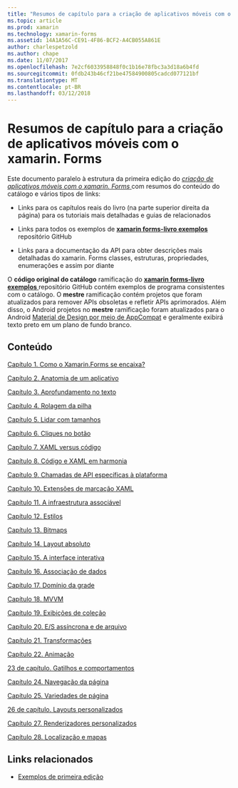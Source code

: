 ```yaml
---
title: "Resumos de capítulo para a criação de aplicativos móveis com o xamarin. Forms"
ms.topic: article
ms.prod: xamarin
ms.technology: xamarin-forms
ms.assetid: 14A1A56C-CE91-4F86-BCF2-A4CB055A861E
author: charlespetzold
ms.author: chape
ms.date: 11/07/2017
ms.openlocfilehash: 7e2cf6033958848f0c1b16e78fbc3a3d18a6b4fd
ms.sourcegitcommit: 0fdb243b46cf21be47584900805cadcd077121bf
ms.translationtype: MT
ms.contentlocale: pt-BR
ms.lasthandoff: 03/12/2018
---
```

# <a name="chapter-summaries-for-creating-mobile-apps-with-xamarinforms"></a>Resumos de capítulo para a criação de aplicativos móveis com o xamarin. Forms

Este documento paralelo à estrutura da primeira edição do [ *criação de aplicativos móveis com o xamarin. Forms* ](~/xamarin-forms/creating-mobile-apps-xamarin-forms/index.md) com resumos do conteúdo do catálogo e vários tipos de links:

- Links para os capítulos reais do livro (na parte superior direita da página) para os tutoriais mais detalhadas e guias de relacionados

- Links para todos os exemplos de [ **xamarin forms-livro exemplos** ](https://github.com/xamarin/xamarin-forms-book-samples) repositório GitHub

- Links para a documentação da API para obter descrições mais detalhadas do xamarin. Forms classes, estruturas, propriedades, enumerações e assim por diante

O **código original do catálogo** ramificação do [ **xamarin forms-livro exemplos** ](https://github.com/xamarin/xamarin-forms-book-samples) repositório GitHub contém exemplos de programa consistentes com o catálogo. O **mestre** ramificação contém projetos que foram atualizados para remover APIs obsoletas e refletir APIs aprimorados. Além disso, o Android projetos no **mestre** ramificação foram atualizados para o Android [Material de Design por meio de AppCompat](~/xamarin-forms/platform/android/index.md) e geralmente exibirá texto preto em um plano de fundo branco.

## <a name="contents"></a>Conteúdo

[Capítulo 1. Como o Xamarin.Forms se encaixa?](chapter01.md)

[Capítulo 2. Anatomia de um aplicativo](chapter02.md)

[Capítulo 3. Aprofundamento no texto](chapter03.md)

[Capítulo 4. Rolagem da pilha](chapter04.md)

[Capítulo 5. Lidar com tamanhos](chapter05.md)

[Capítulo 6. Cliques no botão](chapter06.md)

[Capítulo 7. XAML versus código](chapter07.md)

[Capítulo 8. Código e XAML em harmonia](chapter08.md)

[Capítulo 9. Chamadas de API específicas à plataforma](chapter09.md)

[Capítulo 10. Extensões de marcação XAML](chapter10.md)

[Capítulo 11. A infraestrutura associável](chapter11.md)

[Capítulo 12. Estilos](chapter12.md)

[Capítulo 13. Bitmaps](chapter13.md)

[Capítulo 14. Layout absoluto](chapter14.md)

[Capítulo 15. A interface interativa](chapter15.md)

[Capítulo 16. Associação de dados](chapter16.md)

[Capítulo 17. Domínio da grade](chapter17.md)

[Capítulo 18. MVVM](chapter18.md)

[Capítulo 19. Exibições de coleção](chapter19.md)

[Capítulo 20. E/S assíncrona e de arquivo](chapter20.md)

[Capítulo 21. Transformações](chapter21.md)

[Capítulo 22. Animação](chapter22.md)

[23 de capítulo. Gatilhos e comportamentos](chapter23.md)

[Capítulo 24. Navegação da página](chapter24.md)

[Capítulo 25. Variedades de página](chapter25.md)

[26 de capítulo. Layouts personalizados](chapter26.md)

[Capítulo 27. Renderizadores personalizados](chapter27.md)

[Capítulo 28. Localização e mapas](chapter28.md)



## <a name="related-links"></a>Links relacionados

- [Exemplos de primeira edição](https://github.com/xamarin/xamarin-forms-book-samples)
